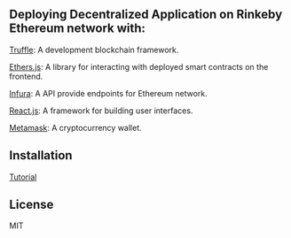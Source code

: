 ## Deploying Decentralized Application on Rinkeby Ethereum network with:

[Truffle](https://trufflesuite.com/docs/truffle/getting-started/installation): A development blockchain framework.

[Ethers.js](https://www.npmjs.com/package/ethers): A library for interacting with deployed smart contracts on the frontend.

[Infura](https://infura.io/): A API provide endpoints for Ethereum network.

[React.js](https://reactjs.org/): A framework for building user interfaces.

[Metamask](https://metamask.io/): A cryptocurrency wallet.

## Installation
[Tutorial](https://dev.to/heydamali/a-guide-to-building-testing-and-deploying-your-first-dapp-with-truffle-ethersjs-ganache-and-react-1mh0) 

## License
MIT
